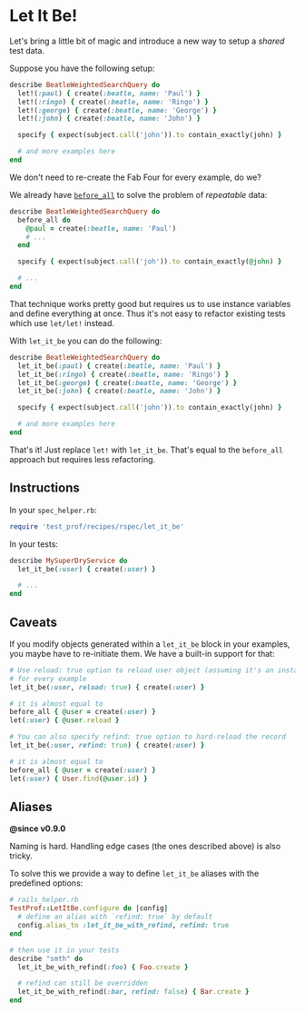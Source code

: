 # Let It Be!

Let's bring a little bit of magic and introduce a new way to setup a _shared_ test data.

Suppose you have the following setup:

```ruby
describe BeatleWeightedSearchQuery do
  let!(:paul) { create(:beatle, name: 'Paul') }
  let!(:ringo) { create(:beatle, name: 'Ringo') }
  let!(:george) { create(:beatle, name: 'George') }
  let!(:john) { create(:beatle, name: 'John') }

  specify { expect(subject.call('john')).to contain_exactly(john) }

  # and more examples here
end
```

We don't need to re-create the Fab Four for every example, do we?

We already have [`before_all`](./before_all.md) to solve the problem of _repeatable_ data:

```ruby
describe BeatleWeightedSearchQuery do
  before_all do
    @paul = create(:beatle, name: 'Paul')
    # ...
  end

  specify { expect(subject.call('joh')).to contain_exactly(@john) }

  # ...
end
```

That technique works pretty good but requires us to use instance variables and define everything at once. Thus it's not easy to refactor existing tests which use `let/let!` instead.

With `let_it_be` you can do the following:

```ruby
describe BeatleWeightedSearchQuery do
  let_it_be(:paul) { create(:beatle, name: 'Paul') }
  let_it_be(:ringo) { create(:beatle, name: 'Ringo') }
  let_it_be(:george) { create(:beatle, name: 'George') }
  let_it_be(:john) { create(:beatle, name: 'John') }

  specify { expect(subject.call('john')).to contain_exactly(john) }

  # and more examples here
end
```

That's it! Just replace `let!` with `let_it_be`. That's equal to the `before_all` approach but requires less refactoring.

## Instructions

In your `spec_helper.rb`:

```ruby
require 'test_prof/recipes/rspec/let_it_be'
```

In your tests:

```ruby
describe MySuperDryService do
  let_it_be(:user) { create(:user) }

  # ...
end
```

## Caveats

If you modify objects generated within a `let_it_be` block in your examples, you maybe have to re-initiate them.
We have a built-in support for that:


```ruby
# Use reload: true option to reload user object (assuming it's an instance of ActiveRecord)
# for every example
let_it_be(:user, reload: true) { create(:user) }

# it is almost equal to
before_all { @user = create(:user) }
let(:user) { @user.reload }

# You can also specify refind: true option to hard-reload the record
let_it_be(:user, refind: true) { create(:user) }

# it is almost equal to
before_all { @user = create(:user) }
let(:user) { User.find(@user.id) }
```

## Aliases

**@since v0.9.0**

Naming is hard. Handling edge cases (the ones described above) is also tricky.

To solve this we provide a way to define `let_it_be` aliases with the predefined options:

```ruby
# rails_helper.rb
TestProf::LetItBe.configure do |config|
  # define an alias with `refind: true` by default
  config.alias_to :let_it_be_with_refind, refind: true
end

# then use it in your tests
describe "smth" do
  let_it_be_with_refind(:foo) { Foo.create }

  # refind can still be overridden
  let_it_be_with_refind(:bar, refind: false) { Bar.create }
end
```
